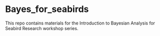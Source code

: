 # Bayes_for_seabirds
This repo contains materials for the Introduction to Bayesian Analysis for Seabird Research workshop series.
